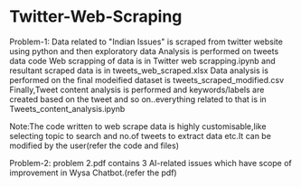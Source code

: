 # Twitter-Web-Scraping
Problem-1:
Data related to "Indian Issues" is scraped from twitter website using python and then exploratory data Analysis is performed on tweets data
code Web scrapping of data is in Twitter web scrapping.ipynb and resultant scraped data is in tweets_web_scraped.xlsx
Data analysis is performed on the final modeified dataset is tweets_scraped_modified.csv
Finally,Tweet content analysis is performed and keywords/labels are created based on the tweet and so on..everything related to that is in Tweets_content_analysis.ipynb

Note:The code written to web scrape data is highly customisable,like selecting topic to search and no.of tweets to extract data etc.It can be modified by the user(refer the code and files)

Problem-2:
problem 2.pdf contains 3 AI-related issues which have scope of improvement in Wysa Chatbot.(refer the pdf)

